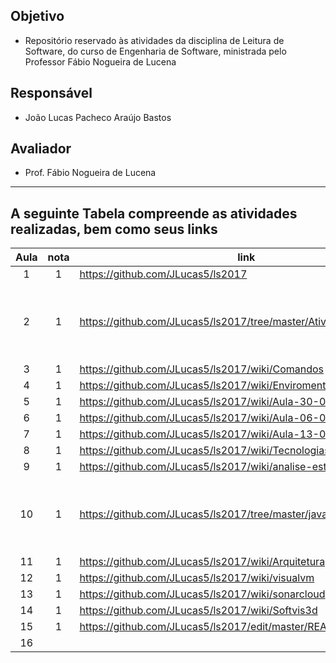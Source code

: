 ## Objetivo
* Repositório reservado às atividades da disciplina de Leitura de Software, do curso de Engenharia de Software, ministrada pelo Professor Fábio Nogueira de Lucena

## Responsável
* João Lucas Pacheco Araújo Bastos

## Avaliador
* Prof. Fábio Nogueira de Lucena

*******
## A seguinte Tabela compreende as atividades realizadas, bem como seus links

| Aula  | nota | link | comentário  |
|:-:|:-:|---|:-:|
| 1  |  1 | https://github.com/JLucas5/ls2017  |   |
| 2  |  1 | https://github.com/JLucas5/ls2017/tree/master/Atividades%20GitHub  |  Cada lista foi resolvida em um arquivo sepárado de mesmo nome |
| 3  |  1 | https://github.com/JLucas5/ls2017/wiki/Comandos  |   |
| 4  |  1 | https://github.com/JLucas5/ls2017/wiki/Enviroment  |   |
| 5  |  1 | https://github.com/JLucas5/ls2017/wiki/Aula-30-08 |   |
| 6  |  1 | https://github.com/JLucas5/ls2017/wiki/Aula-06-09  |   |
| 7  |  1 | https://github.com/JLucas5/ls2017/wiki/Aula-13-09  |   |
| 8  |  1 | https://github.com/JLucas5/ls2017/wiki/TecnologiasThoughtWorks  |   |
| 9  |  1 | https://github.com/JLucas5/ls2017/wiki/analise-estatica  |   |
| 10  |  1 | https://github.com/JLucas5/ls2017/tree/master/javancss  | Na pasta estão salvos todos os arquivos gerados pelo javancss  |
| 11  |  1 | https://github.com/JLucas5/ls2017/wiki/Arquitetura  |   |
| 12  |  1 | https://github.com/JLucas5/ls2017/wiki/visualvm  |   |
| 13  |  1 | https://github.com/JLucas5/ls2017/wiki/sonarcloud  |   |
| 14  |  1 | https://github.com/JLucas5/ls2017/wiki/Softvis3d  |   |
| 15  |  1 | https://github.com/JLucas5/ls2017/edit/master/README.md  |  Redundante? |
| 16  |   |   |   |
